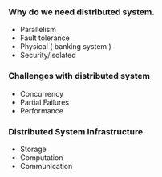 ### Why do we need distributed system.
- Parallelism
- Fault tolerance
- Physical ( banking system )
- Security/isolated

### Challenges with distributed system
- Concurrency
- Partial Failures
- Performance

### Distributed System Infrastructure
- Storage
- Computation
- Communication
